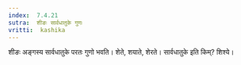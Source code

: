 ```yaml
---
index:  7.4.21
sutra:  शीङः सार्वधातुके गुणः
vritti:  kashika 
---
```


शीङः अङ्गस्य सार्वधातुके परतः गुणो भवति। शेते, शयाते, शेरते। सार्वधातुके इति किम्? शिश्ये।

